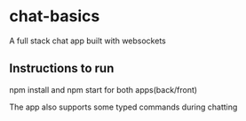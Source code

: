 # chat-basics
A full stack chat app built with websockets

## Instructions to run
npm install and npm start for both apps(back/front)

The app also supports some typed commands during chatting
